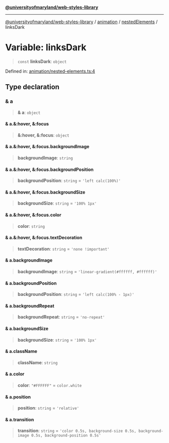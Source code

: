 [**@universityofmaryland/web-styles-library**](../../../../README.md)

***

[@universityofmaryland/web-styles-library](../../../../README.md) / [animation](../../../README.md) / [nestedElements](../README.md) / linksDark

# Variable: linksDark

> `const` **linksDark**: `object`

Defined in: [animation/nested-elements.ts:4](https://github.com/UMD-Digital/design-system/blob/7fa144f196ef5f0ef2b372670136735f5a5c9236/packages/styles/source/animation/nested-elements.ts#L4)

## Type declaration

### & a

> **& a**: `object`

#### & a.&:hover, &:focus

> **&:hover, &:focus**: `object`

#### & a.&:hover, &:focus.backgroundImage

> **backgroundImage**: `string`

#### & a.&:hover, &:focus.backgroundPosition

> **backgroundPosition**: `string` = `'left calc(100%)'`

#### & a.&:hover, &:focus.backgroundSize

> **backgroundSize**: `string` = `'100% 1px'`

#### & a.&:hover, &:focus.color

> **color**: `string`

#### & a.&:hover, &:focus.textDecoration

> **textDecoration**: `string` = `'none !important'`

#### & a.backgroundImage

> **backgroundImage**: `string` = `'linear-gradient(#ffffff, #ffffff)'`

#### & a.backgroundPosition

> **backgroundPosition**: `string` = `'left calc(100% - 1px)'`

#### & a.backgroundRepeat

> **backgroundRepeat**: `string` = `'no-repeat'`

#### & a.backgroundSize

> **backgroundSize**: `string` = `'100% 1px'`

#### & a.className

> **className**: `string`

#### & a.color

> **color**: `"#FFFFFF"` = `color.white`

#### & a.position

> **position**: `string` = `'relative'`

#### & a.transition

> **transition**: `string` = `'color 0.5s, background-size 0.5s, background-image 0.5s, background-position 0.5s'`
